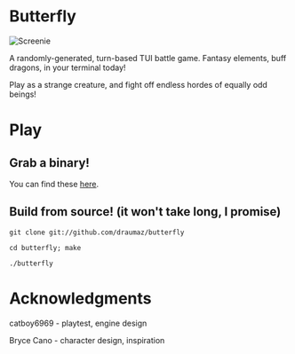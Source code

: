 # Butterfly
![Screenie](https://github.com/draumaz/butterfly-java/blob/main/screenshot_carbon.png?raw=true "Screenshot")

  A randomly-generated, turn-based TUI battle game. Fantasy elements, buff dragons, in your terminal today!
  
  Play as a strange creature, and fight off endless hordes of equally odd beings!

# Play

## Grab a binary!
  You can find these <a href="https://github.com/draumaz/butterfly/releases/latest">here</a>.

## Build from source! (it won't take long, I promise)
```git clone git://github.com/draumaz/butterfly```
  
```cd butterfly; make```

```./butterfly```

# Acknowledgments

catboy6969 - playtest, engine design

Bryce Cano - character design, inspiration
